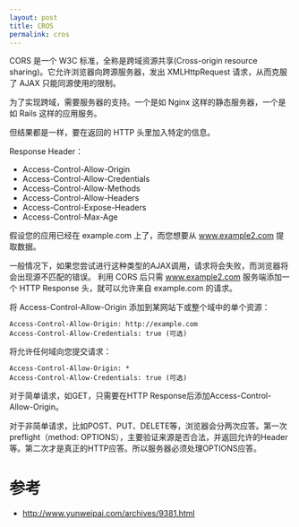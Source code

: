 ```yaml
---
layout: post
title: CROS
permalink: cros
---
```


CORS 是一个 W3C 标准，全称是跨域资源共享(Cross-origin resource sharing)。它允许浏览器向跨源服务器，发出 XMLHttpRequest 请求，从而克服了 AJAX 只能同源使用的限制。

为了实现跨域，需要服务器的支持。一个是如 Nginx 这样的静态服务器，一个是如 Rails 这样的应用服务。

但结果都是一样，要在返回的 HTTP 头里加入特定的信息。

Response Header：

- Access-Control-Allow-Origin
- Access-Control-Allow-Credentials
- Access-Control-Allow-Methods
- Access-Control-Allow-Headers
- Access-Control-Expose-Headers
- Access-Control-Max-Age


假设您的应用已经在 example.com 上了，而您想要从 www.example2.com 提取数据。

一般情况下，如果您尝试进行这种类型的AJAX调用，请求将会失败，而浏览器将会出现源不匹配的错误。
利用 CORS 后只需 www.example2.com 服务端添加一个 HTTP Response 头，就可以允许来自 example.com 的请求。

将 Access-Control-Allow-Origin 添加到某网站下或整个域中的单个资源：

```
Access-Control-Allow-Origin: http://example.com
Access-Control-Allow-Credentials: true (可选)
```

将允许任何域向您提交请求：

```
Access-Control-Allow-Origin: *
Access-Control-Allow-Credentials: true (可选)
```

对于简单请求，如GET，只需要在HTTP Response后添加Access-Control-Allow-Origin。

对于非简单请求，比如POST、PUT、DELETE等，浏览器会分两次应答。第一次preflight（method: OPTIONS），主要验证来源是否合法，并返回允许的Header等。第二次才是真正的HTTP应答。所以服务器必须处理OPTIONS应答。

# 参考
- http://www.yunweipai.com/archives/9381.html
